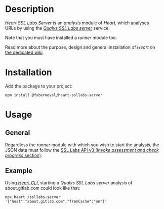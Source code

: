 # Description

_Heart SSL Labs Server_ is an _analysis_ module of _Heart_, which analyses URLs by using the _[Qualys SSL Labs server](https://www.ssllabs.com/ssltest/index.html)_ service.

Note that you must have installed a _runner_ module too.

Read more about the purpose, design and general installation of _Heart_ on [the dedicated wiki](https://gitlab.com/fabernovel/heart/wikis/What-is-Heart).

# Installation

Add the package to your project:

```shell
npm install @fabernovel/heart-ssllabs-server
```

# Usage

## General

Regardless the _runner_ module with which you wish to start the analysis, the JSON data must follow the [SSL Labs API v3 (_Invoke assessment and check progress_ section)](https://github.com/ssllabs/ssllabs-scan/blob/master/ssllabs-api-docs-v3.md#invoke-assessment-and-check-progress).

## Example

Using _[Heart CLI](https://www.npmjs.com/package/@fabernovel/heart-cli)_, starting a _Qualys SSL Labs server_ analysis of about.gitlab.com could look like that:

```shell
npx heart /ssllabs-server '{"host":"about.gitlab.com","fromCache":"on"}'
```
